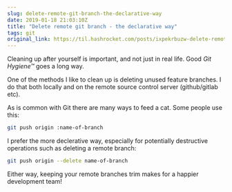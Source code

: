 ```yaml
---
slug: delete-remote-git-branch-the-declarative-way
date: 2019-01-18 21:03:10Z
title: "Delete remote git branch - the declarative way"
tags: git
original_link: https://til.hashrocket.com/posts/ixpekrbuzw-delete-remote-git-branch-the-declarative-way
---
```



Cleaning up after yourself is important, and not just in real life. Good _Git Hygiene™_ goes a long way.

One of the methods I like to clean up is deleting unused feature branches. I do that both locally and on the remote source control server (github/gitlab etc).

As is common with Git there are many ways to feed a cat. Some people use this:

```sh
git push origin :name-of-branch
```

I prefer the more declerative way, especially for potentially destructive operations such as deleting a remote branch:

```sh
git push origin --delete name-of-branch
```

Either way, keeping your remote branches trim makes for a happier development team!
